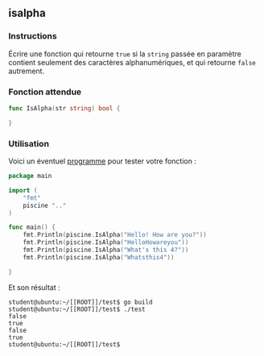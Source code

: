 ## isalpha

### Instructions

Écrire une fonction qui retourne `true` si la `string` passée en paramètre contient seulement des caractères alphanumériques, et qui retourne `false` autrement.

### Fonction attendue

```go
func IsAlpha(str string) bool {

}
```

### Utilisation

Voici un éventuel [programme](TODO-LINK) pour tester votre fonction :

```go
package main

import (
	"fmt"
	piscine ".."
)

func main() {
	fmt.Println(piscine.IsAlpha("Hello! How are you?"))
	fmt.Println(piscine.IsAlpha("HelloHowareyou"))
	fmt.Println(piscine.IsAlpha("What's this 4?"))
	fmt.Println(piscine.IsAlpha("Whatsthis4"))

}
```

Et son résultat :

```console
student@ubuntu:~/[[ROOT]]/test$ go build
student@ubuntu:~/[[ROOT]]/test$ ./test
false
true
false
true
student@ubuntu:~/[[ROOT]]/test$
```
